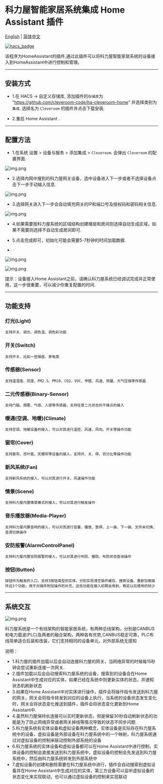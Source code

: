 # 科力屋智能家居系统集成 Home Assistant 插件
[English](./README.md) | [简体中文](./README_zh-CN.md)

[![hacs_badge](https://img.shields.io/badge/HACS-Custom-41BDF5.svg)](https://github.com/hacs/integration)

该程序为HomeAssistant的插件,通过此插件可以将科力屋智能家居系统的设备接入到HomeAssistant中进行控制和管理。

---

## 安装方式

- 1.在 HACS -> 自定义存储库, 添加插件的`存储库`为 "https://github.com/cleveroom-code/ha-cleveroom-home" 并选择类别为`集成`. 选择名为 `Cleveroom` 的插件并点击下载安装.

- 2.重启 Home Assistant .

---
## 配置方法

- 1.在系统 设置 > 设备与服务 > 添加集成 > `Cleveroom`. 会弹出 `Cleveroom` 的配置界面.

![img.png](assets/img.png)

- 2.选择内网中搜到的科力屋网关设备，选中设备进入下一步或者不选择设备点击下一步手动输入信息.

![img.png](assets/img1.png)

- 3.选择网关进入下一步会自动填充网关的IP和端口号及授权码和密码相关信息.

![img.png](assets/img2.png)

- 4.如果需要按科力屋系统的区域结构创建楼层和房间则选择自动生成区域，如果不需要则选择不自动生成房间即可.

- 5.点击完成即可，初始化可能会需要5-7秒钟的时间加载数据.
- 
![img.png](assets/img3.png)

![img.png](assets/img4.png)

提示：设备接入Home Assistant之前，请确认科力屋系统已经调试完成并正常使用，这一步很重要，可以减少你重复配置的时间.

---
## 功能支持

### 灯光(Light)
   
    支持开关、调光、调色温、调色彩功能

### 开关(Switch)
    
    支持开关，比如一些插座、家电类

### 传感器(Sensor)

    支持温湿度、亮度、PM2.5、PM10、CO2、VOC、甲醛、风速、雨量、大气压强等传感器

### 二元传感器(Binary-Sensor)

    支持门磁、烟雾、气感、人感等传感器，支持任意二元状态的干接点的接入

### 暖通(空调、地暖)(Climate)

    支持空调、地暖设备的接入，可以对其进行温控、风速、风向、开关等操作功能

### 窗帘(Cover)

    支持窗帘、百叶窗、天棚帘等设备的接入，支持开、关、停、百分比等操作功能

### 新风系统(Fan)

    支持新风系统的接入，可以对其进行开关、风速操作功能

### 情景(Scene)
    
    支持科力屋内置情景模式的接入，可以对其进行触发操作

### 音乐播放器(Media-Player)

    支持科力屋内置音响的接入，可以对其进行音量、播放、暂停、上一曲、下一曲、文件夹切换、音源切换操作

### 安防报警(AlarmControlPanel)

    支持科力屋内置安防报警的接入，可以对其进行布防、撤防、布防状态查询操作

### 按钮(Button)

    按钮作为触发的入口，支持3按钮类型的实体，分别实现清空插件缓存、搜索设备、重新加载插件这3个功能，用于对插件附加操作的补充，这些功能在接入初期会用到，稳定以后使用的较少

---

## 系统交互

![img.png](assets/system_diagram_zh.png)

科力屋系统是一个有线架构的智能家居系统，有两种总线架构，分别是CANBUS和电力载波(PLC)及两者的融合架构，两种各有优势,CANBUS稳定可靠，PLC布线简单适合后装和改装，它们支持相同的设备单元，对外部系统无感知

说明：
- 1.科力屋的插件加载以后会自动连接科力屋的网关，当网络异常的时候每15秒钟会尝试重新连接一次网关.
- 2.插件加载以后会自动搜索科力屋系统的设备，搜索到的设备会在Home Assistant中生成对应的实体，如果已经在系统中则更新实体的状态，并通知状态机刷新状态
- 3.如果在Home Assistant中对实体进行操作，插件会将操作指令发送到科力屋的网关，网关会将指令转发到对应的设备上执行，当系统的设备状态发生变化时，网关会将状态变化推送到插件，插件会将状态变化更新到Home Assistant中.
- 4.虽然科力屋保持长连接可以实时更新状态，但是保留30秒自动刷新状态的功能是为了防止网络异常或者网关掉线等情况导致的状态不同步问题.
- 5.科力屋系统有实体设备和虚拟设备两种概念，实体设备是实际存在科力屋系统中的设备，虚拟设备是外部设备在科力屋系统中的一个映射，科力屋系统通过对虚拟设备的控制来联动控制外部系统的设备
- 6.科力屋系统的实体设备和虚拟设备都可以在Home Assistant中进行控制，实体设备的控制会直接发送到科力屋系统中，虚拟设备的控制会先发送到科力屋系统中，然后由科力屋系统转发到外部系统中
- 7.虚拟设备的创建和删除需要在科力屋系统中进行，插件会自动搜索到虚拟设备并在Home Assistant中生成对应的实体，第三方设备可以监听虚拟设备的状态变化来实现联动，也可以通过虚拟设备的控制来实现联动